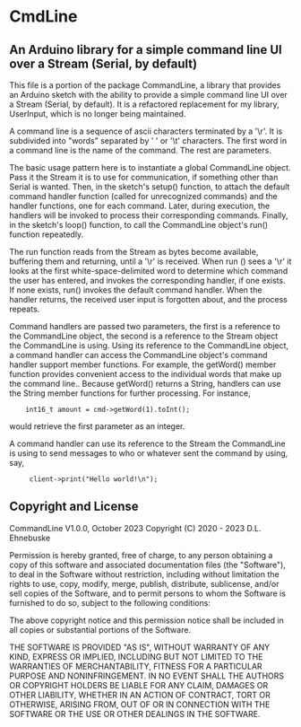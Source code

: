 # CmdLine

## An Arduino library for a simple command line UI over a Stream (Serial, by default)

This file is a portion of the package CommandLine, a library that provides an Arduino sketch with the ability to provide a simple command line UI over a Stream (Serial, by default). It is a refactored replacement for my library, UserInput, which is no longer being maintained.

A command line is a sequence of ascii characters terminated by a '\r'. It is subdivided into "words" separated by ' ' or '\t' characters. The first word in a command line is the name of the command. The rest are parameters.

The basic usage pattern here is to instantiate a global CommandLine object. Pass it the Stream it is to use for communication, if something other than Serial is wanted. Then, in the sketch's setup() function, to attach the default command handler function (called for unrecognized commands) and the handler functions, one for each command. Later, during execution, the handlers will be invoked to process their corresponding commands. Finally, in the sketch's loop() function, to call the CommandLine object's run() function repeatedly. 

The run function reads from the Stream as bytes become available, buffering them and returning, until a '\r' is received. When run () sees a '\r' it looks at the first white-space-delimited word to determine which command the user has entered, and invokes the corresponding handler, if one exists. If none exists, run() invokes the default command handler. When the handler returns, the received user input is forgotten about, and the process repeats.

Command handlers are passed two parameters, the first is a reference to the CommandLine object, the second is a reference to the Stream object the CommandLine is using. Using its reference to the CommandLine object, a command handler can access the CommandLine object's command handler support member functions. For example, the getWord() member function provides convenient access to the individual words that make up the command line.. Because getWord() returns a String, handlers can use the String member functions for further processing. For instance, 

```
    int16_t amount = cmd->getWord(1).toInt();
```

would retrieve the first parameter as an integer. 

A command handler can use its reference to the Stream the CommandLine is using to send messages to who or whatever sent the command by using, say, 

```
     client->print("Hello world!\n");

```

## Copyright and License

CommandLine V1.0.0, October 2023
Copyright (C) 2020 - 2023 D.L. Ehnebuske

Permission is hereby granted, free of charge, to any person obtaining a copy of this software and associated documentation files (the "Software"), to deal in the Software without restriction, including without limitation the rights to use, copy, modify, merge, publish, distribute, sublicense, and/or sell copies of the Software, and to permit persons to whom the Software is furnished to do so, subject to the following conditions:


The above copyright notice and this permission notice shall be included in all copies or substantial portions of the Software.

THE SOFTWARE IS PROVIDED "AS IS", WITHOUT WARRANTY OF ANY KIND, EXPRESS OR IMPLIED, INCLUDING BUT NOT LIMITED TO THE WARRANTIES OF MERCHANTABILITY, FITNESS FOR A PARTICULAR PURPOSE AND NONINFRINGEMENT. IN NO EVENT SHALL THE AUTHORS OR COPYRIGHT HOLDERS BE LIABLE FOR ANY CLAIM, DAMAGES OR OTHER LIABILITY, WHETHER IN AN ACTION OF CONTRACT, TORT OR OTHERWISE, ARISING FROM, OUT OF OR IN CONNECTION WITH THE SOFTWARE OR THE USE OR OTHER DEALINGS IN THE SOFTWARE. 
